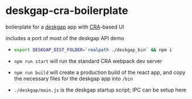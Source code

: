 # deskgap-cra-boilerplate

boilerplate for a [deskgap](https://github.com/patr0nus/DeskGap) app with [CRA](https://create-react-app.dev)-based UI

includes a port of most of the deskgap API demo

- ```sh
  export DESKGAP_DIST_FOLDER=`realpath ./deskgap_bin` && npm i
  ```

- `npm run start` will run the standard CRA webpack dev server
- `npm run build` will create a production build of the react app, and copy the necessary files for the deskgap app into `/bin`
- `./deskgap/main.js` is the deskgap startup script; IPC can be setup here
